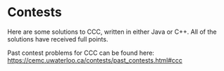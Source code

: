 # Contests
Here are some solutions to CCC, written in either Java or C++. All of the solutions have received full points.

Past contest problems for CCC can be found here: https://cemc.uwaterloo.ca/contests/past_contests.html#ccc
